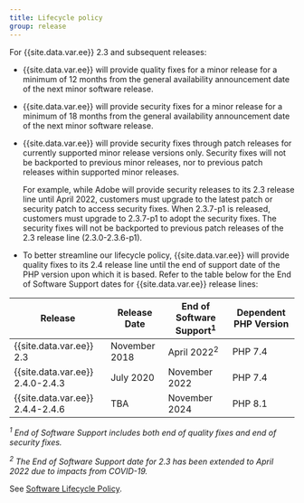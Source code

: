 ```yaml
---
title: Lifecycle policy
group: release
---
```


For {{site.data.var.ee}} 2.3 and subsequent releases:

-  {{site.data.var.ee}} will provide quality fixes for a minor release for a minimum of 12 months from the general availability announcement date of the next minor software release.

-  {{site.data.var.ee}} will provide security fixes for a minor release for a minimum of 18 months from the general availability announcement date of the next minor software release.

-  {{site.data.var.ee}} will provide security fixes through patch releases for currently supported minor release versions only. Security fixes will not be backported to previous minor releases, nor to previous patch releases within supported minor releases.

   For example, while Adobe will provide security releases to its 2.3 release line until April 2022, customers must upgrade to the latest patch or security patch to access security fixes. When 2.3.7-p1 is released, customers must upgrade to 2.3.7-p1 to adopt the security fixes. The security fixes will not be backported to previous patch releases of the 2.3 release line (2.3.0-2.3.6-p1).

-  To better streamline our lifecycle policy, {{site.data.var.ee}} will provide quality fixes to its 2.4 release line until the end of support date of the PHP version upon which it is based. Refer to the table below for the End of Software Support dates for {{site.data.var.ee}} release lines:

| Release                          | Release Date  | End of Software Support<sup>1</sup> | Dependent PHP Version |
|----------------------------------|---------------|-------------------------------------|-----------------------|
| {{site.data.var.ee}} 2.3         | November 2018 | April 2022<sup>2</sup>              | PHP 7.4               |
| {{site.data.var.ee}} 2.4.0-2.4.3 | July 2020     | November 2022                       | PHP 7.4               |
| {{site.data.var.ee}} 2.4.4-2.4.6 | TBA           | November 2024                       | PHP 8.1               |

*<sup>1</sup> End of Software Support includes both end of quality fixes and end of security fixes.*

*<sup>2</sup> The End of Software Support date for 2.3 has been extended to April 2022 due to impacts from COVID-19.*

See [Software Lifecycle Policy](https://magento.com/sites/default/files/magento-software-lifecycle-policy.pdf).
